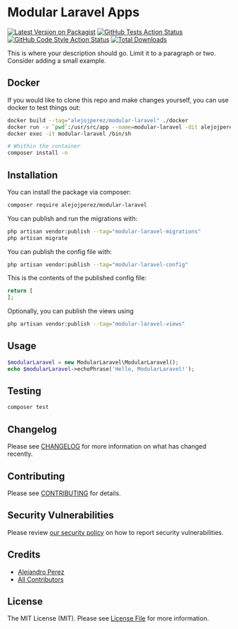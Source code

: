 # Modular Laravel Apps

[![Latest Version on Packagist](https://img.shields.io/packagist/v/alejojperez/modular-laravel.svg?style=flat-square)](https://packagist.org/packages/alejojperez/modular-laravel)
[![GitHub Tests Action Status](https://img.shields.io/github/workflow/status/alejojperez/modular-laravel/run-tests?label=tests)](https://github.com/alejojperez/modular-laravel/actions?query=workflow%3Arun-tests+branch%3Amain)
[![GitHub Code Style Action Status](https://img.shields.io/github/workflow/status/alejojperez/modular-laravel/Check%20&%20fix%20styling?label=code%20style)](https://github.com/alejojperez/modular-laravel/actions?query=workflow%3A"Check+%26+fix+styling"+branch%3Amain)
[![Total Downloads](https://img.shields.io/packagist/dt/alejojperez/modular-laravel.svg?style=flat-square)](https://packagist.org/packages/alejojperez/modular-laravel)

This is where your description should go. Limit it to a paragraph or two. Consider adding a small example.

## Docker

If you would like to clone this repo and make changes yourself, you can use docker to test things out:
```bash
docker build --tag="alejojperez/modular-laravel" ./docker
docker run -v `pwd`:/usr/src/app --name=modular-laravel -dit alejojperez/modular-laravel
docker exec -it modular-laravel /bin/sh

# Whithin the container
composer install -n
```

## Installation

You can install the package via composer:

```bash
composer require alejojperez/modular-laravel
```

You can publish and run the migrations with:

```bash
php artisan vendor:publish --tag="modular-laravel-migrations"
php artisan migrate
```

You can publish the config file with:

```bash
php artisan vendor:publish --tag="modular-laravel-config"
```

This is the contents of the published config file:

```php
return [
];
```

Optionally, you can publish the views using

```bash
php artisan vendor:publish --tag="modular-laravel-views"
```

## Usage

```php
$modularLaravel = new ModularLaravel\ModularLaravel();
echo $modularLaravel->echoPhrase('Hello, ModularLaravel!');
```

## Testing

```bash
composer test
```

## Changelog

Please see [CHANGELOG](CHANGELOG.md) for more information on what has changed recently.

## Contributing

Please see [CONTRIBUTING](.github/CONTRIBUTING.md) for details.

## Security Vulnerabilities

Please review [our security policy](../../security/policy) on how to report security vulnerabilities.

## Credits

- [Alejandro Perez](https://github.com/alejojperez)
- [All Contributors](../../contributors)

## License

The MIT License (MIT). Please see [License File](LICENSE.md) for more information.
